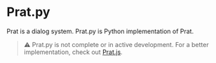 # Prat.py

Prat is a dialog system. Prat.py is Python implementation of Prat.

> ⚠️ Prat.py is not complete or in active development. For a better implementation, check out [Prat.js](https://github.com/magnetenstad/prat.js).
